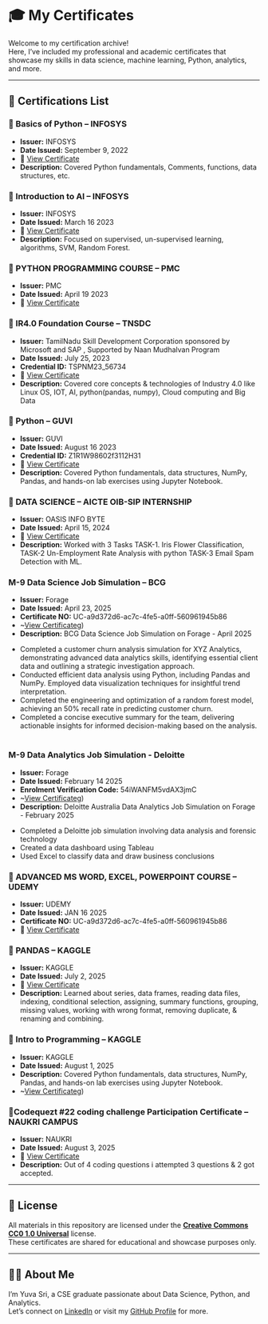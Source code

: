 # 🎓 My Certificates

Welcome to my certification archive!  
Here, I’ve included my professional and academic certificates that showcase my skills in data science, machine learning, Python, analytics, and more.

---

## 📜 Certifications List

### 🔹 Basics of Python – INFOSYS
- **Issuer:** INFOSYS
- **Date Issued:** September 9, 2022
- 📄 [View Certificate](https://github.com/YuvaSri3/My_Certificates_Repo/Basics_python.jpg)
- **Description:** Covered Python fundamentals, Comments, functions, data structures, etc.

### 🔹 Introduction to AI – INFOSYS
- **Issuer:** INFOSYS
- **Date Issued:** March 16 2023
- 📄 [View Certificate](https://github.com/YuvaSri3/My_Certificates_Repo/Infosys_AI.jpg)
- **Description:** Focused on supervised, un-supervised learning, algorithms, SVM, Random Forest.

### 🔹 PYTHON PROGRAMMING COURSE – PMC
- **Issuer:** PMC 
- **Date Issued:** April 19 2023
- 📄 [View Certificate](https://github.com/YuvaSri3/My_Certificates_Repo/python_certificate.jpg)

### 🔹 IR4.0 Foundation Course – TNSDC
- **Issuer:** TamilNadu Skill Development Corporation sponsored by Microsoft and SAP , Supported by Naan Mudhalvan Program
- **Date Issued:** July 25, 2023
- **Credential ID:** TSPNM23_56734
- 📄 [View Certificate](https://github.com/YuvaSri3/My_Certificates_Repo/IR4-O_Foundation_course.jpg)
- **Description:** Covered core concepts & technologies of Industry 4.0 like Linux OS, IOT, AI, python(pandas, numpy), Cloud computing and Big Data 

### 🔹 Python – GUVI
- **Issuer:** GUVI
- **Date Issued:** August 16 2023
- **Credential ID:** Z1R1W98602f3112H31
- 📄 [View Certificate](https://github.com/YuvaSri3/My_Certificates_Repo/guvi.jpg)
- **Description:** Covered Python fundamentals, data structures, NumPy, Pandas, and hands-on lab exercises using Jupyter Notebook.

### 🔹 DATA SCIENCE – AICTE OIB-SIP INTERNSHIP
- **Issuer:** OASIS INFO BYTE
- **Date Issued:** April 15, 2024
- 📄 [View Certificate](https://github.com/YuvaSri3/My_Certificates_Repo/OIB.jpg)
- **Description:** Worked with 3 Tasks  TASK-1. Iris Flower Classification, TASK-2 Un-Employment Rate Analysis with python TASK-3 Email Spam Detection with ML.

###  M-9 Data Science Job Simulation – BCG 
- **Issuer:** Forage
- **Date Issued:** April 23, 2025
- **Certificate NO:** UC-a9d372d6-ac7c-4fe5-a0ff-560961945b86
-  ~[View Certificate](https://github.com/YuvaSri3/My_Certificates_Repo/Forage_BCG.png)g)
- **Description:** BCG Data Science Job Simulation on Forage - April 2025
 * Completed a customer churn analysis simulation for XYZ Analytics,
   demonstrating advanced data analytics skills, identifying essential client
   data and outlining a strategic investigation approach.
 * Conducted efficient data analysis using Python, including Pandas and NumPy.
   Employed data visualization techniques for insightful trend interpretation.
 * Completed the engineering and optimization of a random forest model,
   achieving an 50% recall rate in predicting customer churn.
 * Completed a concise executive summary for the team, delivering actionable
   insights for informed decision-making based on the analysis.
    

###  M-9 Data Analytics Job Simulation - Deloitte
- **Issuer:** Forage
- **Date Issued:** February 14 2025
- **Enrolment Verification Code:** 54iWANFM5vdAX3jmC
-  ~[View Certificate](https://github.com/YuvaSri3/My_Certificates_Repo/Deloitte.png)g)
- **Description:** Deloitte Australia Data Analytics Job Simulation on Forage - February 2025
 * Completed a Deloitte job simulation involving data analysis and forensic
   technology 
 * Created a data dashboard using Tableau 
 * Used Excel to classify data and draw business conclusions

### 🔹 ADVANCED MS WORD, EXCEL, POWERPOINT COURSE – UDEMY
- **Issuer:** UDEMY
- **Date Issued:** JAN 16 2025
- **Certificate NO:** UC-a9d372d6-ac7c-4fe5-a0ff-560961945b86
- 📄 [View Certificate](https://github.com/YuvaSri3/My_Certificates_Repo/Udemy.jpg)

### 🔹 PANDAS – KAGGLE
- **Issuer:** KAGGLE
- **Date Issued:** July 2, 2025
- 📄 [View Certificate](https://github.com/YuvaSri3/My_Certificates_Repo/pandas.jpg)
- **Description:** Learned about series, data frames, reading data files, indexing, conditional selection, assigning, summary functions,
grouping, missing values, working with wrong format, removing duplicate, & renaming and combining.

### 🔹 Intro to Programming – KAGGLE
- **Issuer:** KAGGLE
- **Date Issued:** August 1, 2025
- **Description:** Covered Python fundamentals, data structures, NumPy, Pandas, and hands-on lab exercises using Jupyter Notebook.
- ~[View Certificate](https://github.com/Yuvasri3/My_Certificates_Repo/kaggle.jpg)g)

### 🔹Codequezt #22 coding challenge Participation Certificate – NAUKRI CAMPUS
- **Issuer:** NAUKRI
- **Date Issued:** August 3, 2025
- 📄 [View Certificate](https://github.com/YuvaSri3/My_Certificates_Repo/Naukricampus_participation_certificate.jpg)
- **Description:** Out of 4 coding questions i attempted 3 questions & 2 got accepted.

---

## 📘 License

All materials in this repository are licensed under the **[Creative Commons CC0 1.0 Universal](https://creativecommons.org/publicdomain/zero/1.0/)** license.  
These certificates are shared for educational and showcase purposes only.

---

## 🙋‍♀️ About Me

I’m Yuva Sri, a CSE graduate passionate about Data Science, Python, and Analytics.  
Let’s connect on [LinkedIn](https://www.linkedin.com/in/your-profile) or visit my [GitHub Profile](https://github.com/YuvaSri3) for more.
